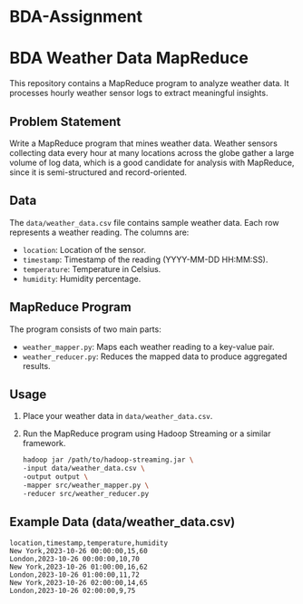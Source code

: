 # BDA-Assignment
# BDA Weather Data MapReduce

This repository contains a MapReduce program to analyze weather data. It processes hourly weather sensor logs to extract meaningful insights.

## Problem Statement

Write a MapReduce program that mines weather data. Weather sensors collecting data every hour at many locations across the globe gather a large volume of log data, which is a good candidate for analysis with MapReduce, since it is semi-structured and record-oriented.

## Data

The `data/weather_data.csv` file contains sample weather data. Each row represents a weather reading. The columns are:

-   `location`: Location of the sensor.
-   `timestamp`: Timestamp of the reading (YYYY-MM-DD HH:MM:SS).
-   `temperature`: Temperature in Celsius.
-   `humidity`: Humidity percentage.

## MapReduce Program

The program consists of two main parts:

-   `weather_mapper.py`: Maps each weather reading to a key-value pair.
-   `weather_reducer.py`: Reduces the mapped data to produce aggregated results.

## Usage

1.  Place your weather data in `data/weather_data.csv`.
2.  Run the MapReduce program using Hadoop Streaming or a similar framework.

    ```bash
    hadoop jar /path/to/hadoop-streaming.jar \
    -input data/weather_data.csv \
    -output output \
    -mapper src/weather_mapper.py \
    -reducer src/weather_reducer.py
    ```

## Example Data (data/weather_data.csv)

```csv
location,timestamp,temperature,humidity
New York,2023-10-26 00:00:00,15,60
London,2023-10-26 00:00:00,10,70
New York,2023-10-26 01:00:00,16,62
London,2023-10-26 01:00:00,11,72
New York,2023-10-26 02:00:00,14,65
London,2023-10-26 02:00:00,9,75
